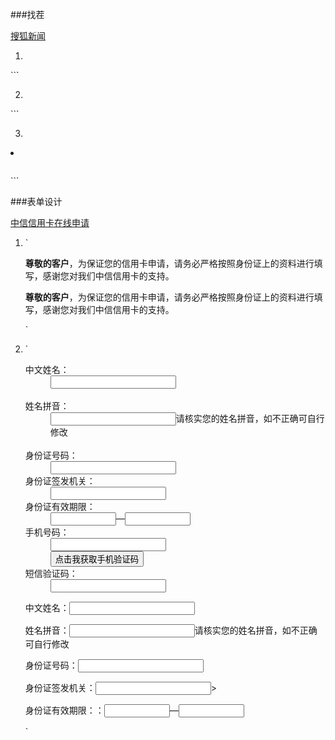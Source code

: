 ###找茬

[搜狐新闻](http://news.sohu.com/20161207/n475233676.shtml)

1. ```
<div id="nav" class="area"></div>

<nav></nav>
```

2. ```
<div class="content-wrapper grid-675"></div>

<article></article>
```

3. ```
<div class="rightar-apper grid-300></div>

<aside></aside>
```

4. ```
<div class="content-footer"></div>

<footer></footer>
```

###表单设计

[中信信用卡在线申请](https://creditcard.ecitic.com/citiccard/cardishop/jsp/userInfo.jsp)

1. `<div class="r_d">
        <span class="lll"></span>
        <span class="rrr"></span>
        <p>
            <strong class="orange">尊敬的客户</strong>，为保证您的信用卡申请，请务必严格按照身份证上的资料进行填写，感谢您对我们中信信用卡的支持。
        </p>
    </div>
    
    <p>
       <strong class="orange">尊敬的客户</strong>，为保证您的信用卡申请，请务必严格按照身份证上的资料进行填写，感谢您对我们中信信用卡的支持。
    </p>`
    
2. `<dl class="c">
    	<dt><span class="c_p_c_a">中文姓名：</span></dt>
    	<dd id="dd_name"><input type="text" id="name" class="wid_154 txt" maxlength="13" size="22"></dd>					
    	<dt><span class="c_p_c_a">姓名拼音：</span></dt>
    	<dd><input type="text" id="xmpy" class="wid_154 txt" maxlength="30" size="22">请核实您的姓名拼音，如不正确可自行修改</dd> 	
        <dt><span class="c_p_c_a">身份证号码：</span></dt>
        <dd><input type="text" name="mainCard_cetNo" id="idcard" class="wid_154 txt" maxlength="18" size="22" value="" onkeydown="enterEvent(event,init_htmlarray);"></dd>
        <dt><span>身份证签发机关：</span></dt>
        <dd><input type="text" id="depart" class="wid_190 txt" maxlength="29/"></dd>
        <dt><span>身份证有效期限：</span></dt>
        <dd><input id="limitedDate_s" type="text" size="10" onclick="Datepick(this)" readonly="readonly">—<input id="limitedDate_e" type="text" size="10" onclick="Datepick(this)" readonly="readonly"></dd>
        <dt><span class="c_p_c_a">手机号码：</span></dt>
        <dd><input type="text" name="mobilePhone" id="mobilePhone" class="wid_154 txt number" maxlength="11"></dd>
        <dt><span></span></dt>
        <dd><button class="button" title="点击我获取手机验证码" id="btn_getPhoneCode" onclick="getPhoneValidateCode()"><span id="btnValue">点击我获取手机验证码</span></button></dd>
        <dt><span class="c_p_c_a">短信验证码：</span></dt>
        <dd><input type="text" name="check_num" class="wid_154 txt" id="check_num" maxlength="6"></dd>
    </dl>
    
    <div class="form">
         <p>中文姓名：<input type="text" id="name" class="wid_154 txt" maxlength="13" size="22"></p>
         <p>姓名拼音：<input type="text" id="xmpy" class="wid_154 txt" maxlength="30" size="22">请核实您的姓名拼音，如不正确可自行修改</p>
         <p>身份证号码：<input type="text" name="mainCard_cetNo" id="idcard" class="wid_154 txt" maxlength="18" size="22" value="" ></p>
         <p>身份证签发机关：<input type="text" id="depart" class="wid_190 txt" maxlength="29/">></p>
         <p>身份证有效期限：：<input id="limitedDate_s" type="text" size="10" onclick="Datepick(this)" readonly="readonly">—<input id="limitedDate_e" type="text" size="10" readonly="readonly"></p>
    </div>`
    
    

